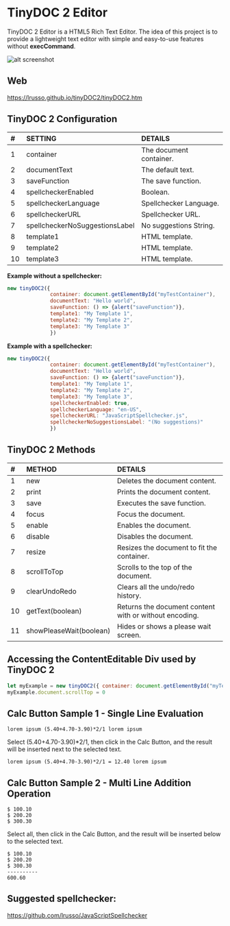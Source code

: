 # TinyDOC 2 Editor 

TinyDOC 2 Editor is a HTML5 Rich Text Editor. The idea of this project is to provide a lightweight text editor with simple and easy-to-use features without **execCommand**.

![alt screenshot](https://raw.githubusercontent.com/lrusso/tinyDOC2/master/tinyDOC2.png)

## Web

https://lrusso.github.io/tinyDOC2/tinyDOC2.htm

## TinyDOC 2 Configuration

| # | SETTING | DETAILS |
| :------------ |:---------------| :----- |
| 1 | container | The document container. | 
| 2 | documentText | The default text. |
| 3 | saveFunction | The save function. |
| 4 | spellcheckerEnabled | Boolean. |
| 5 | spellcheckerLanguage | Spellchecker Language. |
| 6 | spellcheckerURL | Spellchecker URL. |
| 7 | spellcheckerNoSuggestionsLabel | No suggestions String. |
| 8 | template1 | HTML template. |
| 9 | template2 | HTML template. |
| 10 | template3 | HTML template. |

**Example without a spellchecker:**
```javascript
new tinyDOC2({
              container: document.getElementById("myTestContainer"), 
              documentText: "Hello world",
              saveFunction: () => {alert("saveFunction")},
              template1: "My Template 1",
              template2: "My Template 2",
              template3: "My Template 3"
              })
```

**Example with a spellchecker:**
```javascript
new tinyDOC2({
              container: document.getElementById("myTestContainer"), 
              documentText: "Hello world",
              saveFunction: () => {alert("saveFunction")},
              template1: "My Template 1",
              template2: "My Template 2",
              template3: "My Template 3",
              spellcheckerEnabled: true,
              spellcheckerLanguage: "en-US",
              spellcheckerURL: "JavaScriptSpellchecker.js",
              spellcheckerNoSuggestionsLabel: "(No suggestions)"
              })
```

## TinyDOC 2 Methods

| # | METHOD | DETAILS |
| :------------ |:---------------| :----- |
| 1 | new | Deletes the document content. | 
| 2 | print | Prints the document content. |
| 3 | save | Executes the save function. |
| 4 | focus | Focus the document. |
| 5 | enable | Enables the document. |
| 6 | disable | Disables the document. |
| 7 | resize | Resizes the document to fit the container. |
| 8 | scrollToTop | Scrolls to the top of the document. |
| 9 | clearUndoRedo | Clears all the undo/redo history. |
| 10 | getText(boolean) | Returns the document content with or without encoding. |
| 11 | showPleaseWait(boolean) | Hides or shows a please wait screen. |

## Accessing the ContentEditable Div used by TinyDOC 2

```javascript
let myExample = new tinyDOC2({ container: document.getElementById("myTestContainer") })
myExample.document.scrollTop = 0
```

## Calc Button Sample 1 - Single Line Evaluation

```
lorem ipsum (5.40+4.70-3.90)*2/1 lorem ipsum
```
Select (5.40+4.70-3.90)*2/1, then click in the Calc Button, and the result will be inserted next to the selected text.

```
lorem ipsum (5.40+4.70-3.90)*2/1 = 12.40 lorem ipsum
```

## Calc Button Sample 2 - Multi Line Addition Operation

```
$ 100.10
$ 200.20
$ 300.30
```

Select all, then click in the Calc Button, and the result will be inserted below to the selected text.

```
$ 100.10
$ 200.20
$ 300.30
----------
600.60
```

## Suggested spellchecker:

https://github.com/lrusso/JavaScriptSpellchecker
